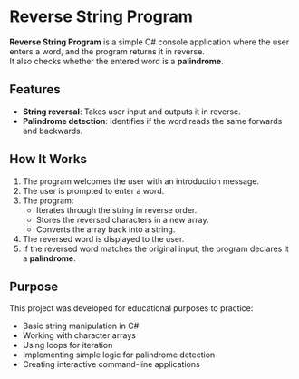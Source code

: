 # Reverse String Program

**Reverse String Program** is a simple C# console application where the user enters a word, and the program returns it in reverse.  
It also checks whether the entered word is a **palindrome**.  

## Features
- **String reversal**: Takes user input and outputs it in reverse.  
- **Palindrome detection**: Identifies if the word reads the same forwards and backwards.  

## How It Works
1. The program welcomes the user with an introduction message.  
2. The user is prompted to enter a word.  
3. The program:  
   - Iterates through the string in reverse order.  
   - Stores the reversed characters in a new array.  
   - Converts the array back into a string.  
4. The reversed word is displayed to the user.  
5. If the reversed word matches the original input, the program declares it a **palindrome**.  

## Purpose
This project was developed for educational purposes to practice:  
- Basic string manipulation in C#  
- Working with character arrays  
- Using loops for iteration  
- Implementing simple logic for palindrome detection  
- Creating interactive command-line applications  
